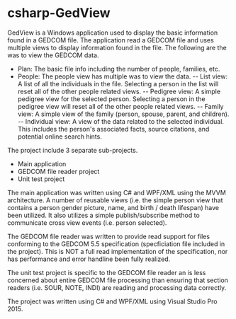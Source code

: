 # csharp-GedView

GedView is a Windows application used to display the basic information found in a GEDCOM file.  The application read a GEDCOM file and uses multiple views to display information found in the file.  The following are the was to view the GEDCOM data.

- Plan: The basic file info including the number of people, families, etc.
- People: The people view has multiple was to view the data.
-- List view: A list of all the individuals in the file.  Selecting a person in the list will reset all of the other people related views.
-- Pedigree view: A simple pedigree view for the selected person.  Selecting a person in the pedigree view will reset all of the other people related views.
-- Family view: A simple view of the family (person, spouse, parent, and children).  
-- Individual view: A view of the data related to the selected individual.  This includes the person's associated facts, source citations, and potential online search hints.

The project include 3 separate sub-projects.
- Main application
- GEDCOM file reader project
- Unit test project

The main application was written using C# and WPF/XML using the MVVM architecture.  A number of reusable views (i.e. the simple person view that contains a person gender picture, name, and birth / death lifespan) have been utilized.  It also utilizes a simple publish/subscribe method to communicate cross view events (i.e. person selected).

The GEDCOM file reader was written to provide read support for files conforming to the GEDCOM 5.5 specification (specficiation file included in the project).  This is NOT a full read implementation of the specification, nor has performance and error handline been fully realized.

The unit test project is specific to the GEDCOM file reader an is less concerned about entire GEDCOM file processing than ensuring that section readers (i.e. SOUR, NOTE, INDI) are reading and processing data correctly.

The project was written using C# and WPF/XML using Visual Studio Pro 2015.
